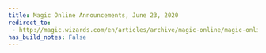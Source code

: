 ```yaml
---
title: Magic Online Announcements, June 23, 2020
redirect_to:
 - http://magic.wizards.com/en/articles/archive/magic-online/magic-online-announcements-june-23-2020
has_build_notes: False
---
```


